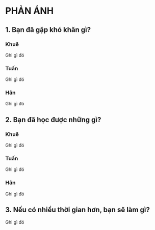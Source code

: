 # PHẢN ÁNH

## 1. Bạn đã gặp khó khăn gì?

### Khuê
Ghi gì đó
### Tuấn 
Ghi gì đó
### Hân
Ghi gì đó
## 2. Bạn đã học được những gì?

### Khuê
Ghi gì đó
### Tuấn 
Ghi gì đó
### Hân
Ghi gì đó
## 3. Nếu có nhiều thời gian hơn, bạn sẽ làm gì?
Ghi gì đó
